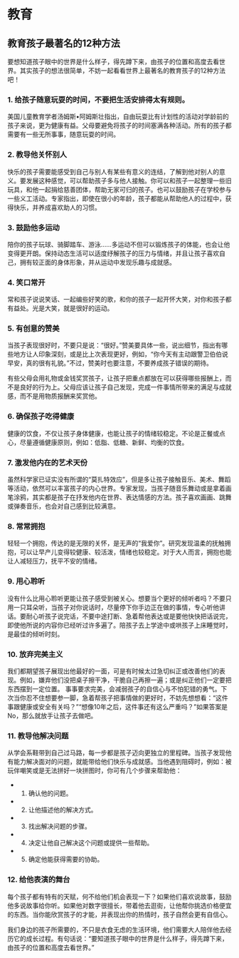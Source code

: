# 教育



## 教育孩子最著名的12种方法

要想知道孩子眼中的世界是什么样子，得先蹲下来，由孩子的位置和高度去看世界。其实孩子的想法很简单，不妨一起看看世界上最著名的教育孩子的12种方法吧！

### 1.	给孩子随意玩耍的时间，不要把生活安排得太有规则。
美国儿童教育学者汤姆斯•阿姆斯壮指出，自由玩耍比有计划性的活动对学龄前的孩子来说，更为健康有益。父母要避免将孩子的时间塞满各种活动。所有的孩子都需要有一些无所事事，随意玩耍的时间。

### 2.	教导他关怀别人
快乐的孩子需要能感受到自己与别人有某些有意义的连结，了解到他对别人的意义。要发展这种感觉，可以帮助孩子多与他人接触。你可以和孩子一起整理一些旧玩具，和他一起捐给慈善团体，帮助无家可归的孩子。也可以鼓励孩子在学校参与一些义工活动。专家指出，即使在很小的年龄，孩子都能从帮助他人的过程中，获得快乐，并养成喜欢助人的习惯。

### 3.	鼓励他多运动
陪你的孩子玩球、骑脚踏车、游泳……多运动不但可以锻炼孩子的体能，也会让他变得更开朗。保持动态生活可以适度纾解孩子的压力与情绪，并且让孩子喜欢自己，拥有较正面的身体形象，并从运动中发现乐趣与成就感。

### 4.	笑口常开
常和孩子说说笑话、一起编些好笑的歌，和你的孩子一起开怀大笑，对你和孩子都有益处。光是大笑，就是很好的运动。

### 5.	有创意的赞美
当孩子表现很好时，不要只是说：“很好。”赞美要具体一些，说出细节，指出有哪些地方让人印象深刻，或是比上次表现更好，例如，“你今天有主动跟警卫伯伯说早安，真的很有礼貌。”不过，赞美时也要注意，不要养成孩子错误的期待。

有些父母会用礼物或金钱奖赏孩子，让孩子把重点都放在可以获得哪些报酬上，而不是良好的行为上。父母应该让孩子自己发现，完成一件事情所带来的满足与成就感，而不是用物质报酬来奖赏他。

### 6.	确保孩子吃得健康
健康的饮食，不仅让孩子身体健康，也能让孩子的情绪较稳定。不论是正餐或点心，尽量遵循健康原则，例如：低脂、低糖、新鲜、均衡的饮食。

### 7.	激发他内在的艺术天份
虽然科学家已证实没有所谓的“莫扎特效应”，但是多让孩子接触音乐、美术、舞蹈等活动，依然可以丰富孩子的内心世界。专家发现，当孩子随音乐舞动或是拿着画笔涂鸦，其实都是孩子在抒发他内在世界、表达情感的方法。孩子喜欢画画、跳舞或弹奏音乐，也会对自己感到比较满意。

### 8.	常常拥抱
轻轻一个拥抱，传达的是无限的关怀，是无声的“我爱你”。研究发现温柔的抚触拥抱，可以让早产儿变得较健康、较活泼，情绪也较稳定。对于大人而言，拥抱也能让人减轻压力，抚平不安的情绪。

### 9.	用心聆听
没有什么比用心聆听更能让孩子感受到被关心。想要当个更好的倾听者吗？不要只用一只耳朵听，当孩子对你说话时，尽量停下你手边正在做的事情，专心听他讲话。要耐心听孩子说完话，不要中途打断、急着帮他表达或是要他快快把话说完，即使他所说的内容你已经听过许多遍了。陪孩子去上学途中或哄孩子上床睡觉时，是最佳的倾听时刻。

### 10.	放弃完美主义
我们都期望孩子展现出他最好的一面，可是有时候太过急切纠正或改善他们的表现。例如，嫌弃他们没把桌子擦干净，干脆自己再擦一遍；或是纠正他们一定要把东西摆到一定位置。
	 事事要求完美，会减弱孩子的自信心与不怕犯错的勇气。下次当你忍不住想要参一脚，急着帮孩子把事情做的更好时，不妨先想想看：“这件事跟健康或安全有关吗？”“想像10年之后，这件事还有这么严重吗？”如果答案是No，那么就放手让孩子去做吧。
### 11.	教导他解决问题
从学会系鞋带到自己过马路，每一步都是孩子迈向更独立的里程碑。当孩子发现他有能力解决面对的问题，就能带给他们快乐与成就感。当他遇到阻碍时，例如：被玩伴嘲笑或是无法拼好一块拼图时，你可有几个步骤来帮助他：
* 1)	确认他的问题。
* 2)	让他描述他的解决方式。
* 3)	找出解决问题的步骤。
* 4)	决定让他自己解决这个问题或提供一些帮助。
* 5)	确定他能获得需要的协助。

### 12.	给他表演的舞台
每个孩子都有特有的天赋，何不给他们机会表现一下？如果他们喜欢说故事，鼓励他多说故事给你听。如果他对数字很擅长，带着他去逛街，让他帮你挑选价格便宜的东西。当你能欣赏孩子的才能，并表现出你的热情时，孩子自然会更有自信心。

我们身边的孩子所需要的，不只是衣食无虑的生活环境，他们需要大人陪伴他去经历它的成长过程。有句话说：“要知道孩子眼中的世界是什么样子，得先蹲下来，由孩子的位置和高度去看世界。”


